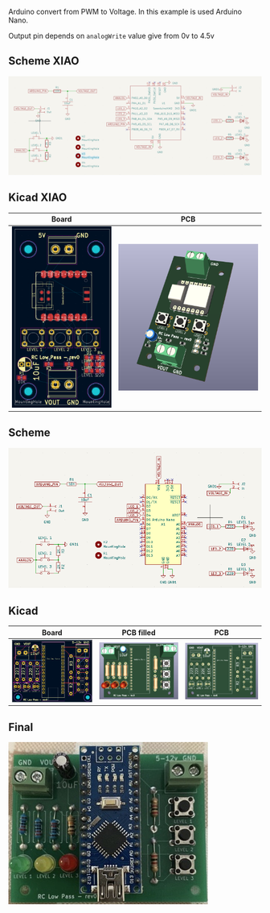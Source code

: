 Arduino convert from PWM to Voltage. In this example is used Arduino Nano.

Output pin depends on `analogWrite` value give from 0v to 4.5v

## Scheme XIAO
![Scheme](images/xiao-scheme.png)

## Kicad XIAO
Board|PCB
----|----
![Board](images/xiao-board.png)|![View 1](images/xiao-low-pass.png)

## Scheme
![Scheme](images/scheme.png)

## Kicad
Board|PCB filled|PCB
----|----|----
![Board](images/board.png)|![View 1](images/rc-low-pass.png)|![View 2](images/rc-low-pass-pcb.png)

## Final
![Final](images/final.jpeg)